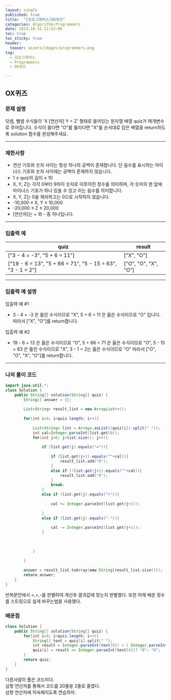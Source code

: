```yaml
---
layout: single
published: true
title:  "[프로그래머스]OX퀴즈"
categories: Algorithm-Programmers
date: 2023-10-31 11:53:00
toc: true
toc_sticky: true
header:
  teaser: assets/images/programmers.png
tag:   
  - 프로그래머스
  - Programmers
  - OX퀴즈

---
```


## OX퀴즈

### 문제 설명

덧셈, 뺄셈 수식들이 'X [연산자] Y = Z' 형태로 들어있는 문자열 배열 quiz가 매개변수로 주어집니다. 수식이 옳다면 "O"를 틀리다면 "X"를 순서대로 담은 배열을 return하도록 solution 함수를 완성해주세요.

----------------

### 제한사항

* 연산 기호와 숫자 사이는 항상 하나의 공백이 존재합니다. 단 음수를 표시하는 마이너스 기호와 숫자 사이에는 공백이 존재하지 않습니다.
* 1 ≤ quiz의 길이 ≤ 10
* X, Y, Z는 각각 0부터 9까지 숫자로 이루어진 정수를 의미하며, 각 숫자의 맨 앞에 마이너스 기호가 하나 있을 수 있고 이는 음수를 의미합니다.
* X, Y, Z는 0을 제외하고는 0으로 시작하지 않습니다.
* -10,000 ≤ X, Y ≤ 10,000
* -20,000 ≤ Z ≤ 20,000
* [연산자]는 + 와 - 중 하나입니다.

----------------

### 입출력 예

|quiz|result|
|---|---|
|["3 - 4 = -3", "5 + 6 = 11"]|	["X", "O"]|
|["19 - 6 = 13", "5 + 66 = 71", "5 - 15 = 63", "3 - 1 = 2"]|	["O", "O", "X", "O"]|

----------------

### 입출력 예 설명

입출력 예 #1  

* 3 - 4 = -3 은 틀린 수식이므로 "X", 5 + 6 = 11 은 옳은 수식이므로 "O" 입니다. 따라서 ["X", "O"]를 return합니다.
  

입출력 예 #2  

* 19 - 6 = 13 은 옳은 수식이므로 "O", 5 + 66 = 71 은 옳은 수식이므로 "O", 5 - 15 = 63 은 틀린 수식이므로 "X", 3 - 1 = 2는 옳은 수식이므로 "O" 따라서 ["O", "O", "X", "O"]를 return합니다.

  

  

  

  

----------------

### 나의 풀이 코드

```java
import java.util.*;
class Solution {
    public String[] solution(String[] quiz) {
        String[] answer = {};
        
        List<String> result_list = new ArrayList<>(); 
        
        for(int i=0; i<quiz.length; i++){
            
            List<String> list = Arrays.asList((quiz[i]).split(" "));
            int cal=Integer.parseInt(list.get(0));
            for(int j=0; j<list.size(); j++){
                
                if (list.get(j).equals("=")){
                    
                    if (list.get(j+1).equals(""+cal)){
                        result_list.add("O");
                    }
                    else if (!list.get(j+1).equals(""+cal)){
                        result_list.add("X");
                    }
                    break;
                }
                else if (list.get(j).equals("+")){
                    
                    cal += Integer.parseInt(list.get(j+1));
                    
                }
                else if (list.get(j).equals("-")){
                    
                    cal -= Integer.parseInt(list.get(j+1));
                }
                
                
                
            }
            
        }
        
        answer = result_list.toArray(new String[result_list.size()]);
        return answer;
    }
}
```

반복문안에서 =,+,-를 판별하여 계산후 결과값에 맞는지 판별했다.
또한 어제 배운 정수를 스트링으로 쉽게 바꾸는법을 사용했다.

### 배운점




```java
class Solution {
    public String[] solution(String[] quiz) {
        for(int i=0; i<quiz.length; i++){
            String[] text = quiz[i].split(" ");
            int result = Integer.parseInt(text[0]) + ( Integer.parseInt(text[2]) * ( text[1].equals("+") ? 1:-1) );
            quiz[i] = result == Integer.parseInt(text[4])? "O": "X";
        }
        return quiz;
    }
}
```

다른사람이 풀은 코드이다.  
삼항 연산자를 통해서 코드를 20줄을 2줄로 줄였다.  
삼항 연산자에 익숙해지도록 연습하자.

